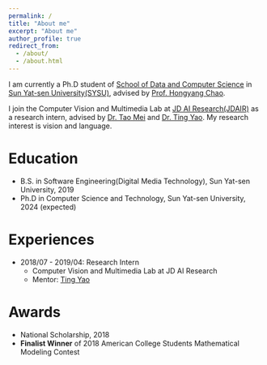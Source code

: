 ```yaml
---
permalink: /
title: "About me"
excerpt: "About me"
author_profile: true
redirect_from: 
  - /about/
  - /about.html
---
```


I am currently a Ph.D student of [School of Data and Computer Science](http://sdcs.sysu.edu.cn/) in [Sun Yat-sen University(SYSU)](http://www.sysu.edu.cn/2012/en/index.htm), advised by [Prof. Hongyang Chao](http://sdcs.sysu.edu.cn/content/2508).

I join the Computer Vision and Multimedia Lab at [JD AI Research(JDAIR)](https://air.jd.com/#index) as a research intern, advised by [Dr. Tao Mei](https://taomei.me/) and [Dr. Ting Yao](http://tingyao.deepfun.club/). My research interest is vision and language.

Education
======
* B.S. in Software Engineering(Digital Media Technology), Sun Yat-sen University, 2019
* Ph.D in Computer Science and Technology, Sun Yat-sen University, 2024 (expected)

Experiences
======
* 2018/07 - 2019/04: Research Intern
  * Computer Vision and Multimedia Lab at JD AI Research
  * Mentor: [Ting Yao](http://tingyao.deepfun.club/)

<!-- Publications
======
  <ul>{% for post in site.publications %}
    {% include archive-single-cv.html %}
  {% endfor %}</ul> -->
  
Awards
======
* National Scholarship, 2018
* **Finalist Winner** of 2018 American College Students Mathematical Modeling Contest
